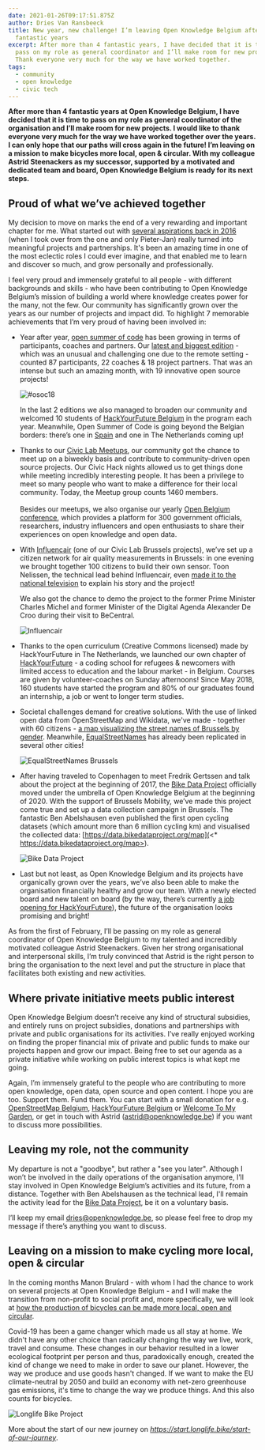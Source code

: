 ```yaml
---
date: 2021-01-26T09:17:51.875Z
author: Dries Van Ransbeeck
title: New year, new challenge! I’m leaving Open Knowledge Belgium after 4
  fantastic years
excerpt: After more than 4 fantastic years, I have decided that it is time to
  pass on my role as general coordinator and I’ll make room for new projects.
  Thank everyone very much for the way we have worked together.
tags:
  - community
  - open knowledge
  - civic tech
---
```

**After more than 4 fantastic years at Open Knowledge Belgium, I have decided that it is time to pass on my role as general coordinator of the organisation and I’ll make room for new projects. I would like to thank everyone very much for the way we have worked together over the years. I can only hope that our paths will cross again in the future! I’m leaving on a mission to make bicycles more local, open & circular. With my colleague Astrid Steenackers as my successor, supported by a motivated and dedicated team and board, Open Knowledge Belgium is ready for its next steps.**

## **Proud of what we’ve achieved together**

My decision to move on marks the end of a very rewarding and important chapter for me. What started out with [several aspirations back in 2016](https://openknowledge.be/2016/09/28/a-new-challenge-for-me-is-a-new-opportunity-for-open-knowledge-belgium) (when I took over from the one and only Pieter-Jan) really turned into meaningful projects and partnerships. It's been an amazing time in one of the most eclectic roles I could ever imagine, and that enabled me to learn and discover so much, and grow personally and professionally.

I feel very proud and immensely grateful to all people - with different backgrounds and skills - who have been contributing to Open Knowledge Belgium’s mission of building a world where knowledge creates power for the many, not the few. Our community has significantly grown over the years as our number of projects and impact did. To highlight 7 memorable achievements that I’m very proud of having been involved in:

* Year after year, [open summer of code](https://osoc.be/) has been growing in terms of participants, coaches and partners. Our [latest and biggest edition](https://osoc.be/editions/2020) - which was an unusual and challenging one due to the remote setting - counted 87 participants, 22 coaches & 18 project partners. That was an intense but such an amazing month, with 19 innovative open source projects!

  ![#osoc18](osoc18.jpg "open summer of code 2018")

  In the last 2 editions we also managed to broaden our community and welcomed 10 students of [HackYourFuture Belgium](https://hackyourfuture.be/) in the program each year. Meanwhile, Open Summer of Code is going beyond the Belgian borders: there’s one in [Spain](https://summerofcode.es/) and one in The Netherlands coming up!  
* Thanks to our [Civic Lab Meetups](https://www.meetup.com/Civic-Lab-brussels/), our community got the chance to meet up on a biweekly basis and contribute to community-driven open source projects. Our Civic Hack nights allowed us to get things done while meeting incredibly interesting people. It has been a privilege to meet so many people who want to make a difference for their local community. Today, the Meetup group counts 1460 members.\
    \
  Besides our meetups, we also organise our yearly [Open Belgium conference](https://2021.openbelgium.be/), which provides a platform for 300 government officials, researchers, industry influencers and open enthusiasts to share their experiences on open knowledge and open data.  
* With [Influencair](https://influencair.be/) (one of our Civic Lab Brussels projects), we’ve set up a citizen network for air quality measurements in Brussels: in one evening we brought together 100 citizens to build their own sensor. Toon Nelissen, the technical lead behind Influencair, even [made it to the national television](https://twitter.com/DVRansbeeck/status/1049766150740082690) to explain his story and the project!

  We also got the chance to demo the project to the former Prime Minister Charles Michel and former Minister of the Digital Agenda Alexander De Croo during their visit to BeCentral.

  ![Influencair](influencair-visit-becentral.jpg "Influencair")
* Thanks to the open curriculum (Creative Commons licensed) made by HackYourFuture in The Netherlands, we launched our own chapter of [HackYourFuture](https://hackyourfuture.be/) - a coding school for refugees & newcomers with limited access to education and the labour market - in Belgium. Courses are given by volunteer-coaches on Sunday afternoons! Since May 2018, 160 students have started the program and 80% of our graduates found an internship, a job or went to longer term studies.
* Societal challenges demand for creative solutions. With the use of linked open data from OpenStreetMap and Wikidata, we've made - together with 60 citizens - [a map visualizing the street names of Brussels by gender](https://equalstreetnames.brussels/). Meanwhile, [EqualStreetNames](https://equalstreetnames.be/) has already been replicated in several other cities!

  ![EqualStreetNames Brussels](equalstreetnames.jpg "EqualStreetNames Brussels")
* After having traveled to Copenhagen to meet Fredrik Gertssen and talk about the project at the beginning of 2017, the [Bike Data Project](https://www.bikedataproject.org/) officially moved under the umbrella of Open Knowledge Belgium at the beginning of 2020. With the support of Brussels Mobility, we’ve made this project come true and set up a data collection campaign in Brussels. The fantastic Ben Abelshausen even published the first open cycling datasets (which amount more than 6 million cycling km) and visualised the collected data: [https://data.bikedataproject.org/map](<* https://data.bikedataproject.org/map>).

  ![Bike Data Project](bike-data-project.png "Bike Data Project")
* Last but not least, as Open Knowledge Belgium and its projects have organically grown over the years, we’ve also been able to make the organisation financially healthy and grow our team. With a newly elected board and new talent on board (by the way, there’s currently [a job opening for HackYourFuture](https://openknowledge.be/2021/01/12/partnership-communications-coordinator-at-hackyourfuture-belgium)), the future of the organisation looks promising and bright!

As from the first of February, I’ll be passing on my role as general coordinator of Open Knowledge Belgium to my talented and incredibly motivated colleague Astrid Steenackers. Given her strong organisational and interpersonal skills, I’m truly convinced that Astrid is the right person to bring the organisation to the next level and put the structure in place that facilitates both existing and new activities.

## **Where private initiative meets public interest**

Open Knowledge Belgium doesn’t receive any kind of structural subsidies, and entirely runs on project subsidies, donations and partnerships with private and public organisations for its activities. I’ve really enjoyed working on finding the proper financial mix of private and public funds to make our projects happen and grow our impact. Being free to set our agenda as a private initiative while working on public interest topics is what kept me going.

Again, I’m immensely grateful to the people who are contributing to more open knowledge, open data, open source and open content. I hope you are too. Support them. Fund them. You can start with a small donation for e.g. [OpenStreetMap Belgium](https://openstreetmap.be/en/support.html), [HackYourFuture Belgium](https://hackyourfuture.be/) or [Welcome To My Garden](https://opencollective.com/welcometomygarden), or get in touch with Astrid (astrid@openknowledge.be) if you want to discuss more possibilities.

## **Leaving my role, not the community**

My departure is not a "goodbye", but rather a "see you later". Although I won’t be involved in the daily operations of the organisation anymore, I’ll stay involved in Open Knowledge Belgium’s activities and its future, from a distance. Together with Ben Abelshausen as the technical lead, I'll remain the activity lead for the [Bike Data Project](https://www.bikedataproject.org/), be it on a voluntary basis.

I’ll keep my email dries@openknowledge.be, so please feel free to drop my message if there’s anything you want to discuss.

## **Leaving on a mission to make cycling more local, open & circular**

In the coming months Manon Brulard - with whom I had the chance to work on several projects at Open Knowledge Belgium - and I will make the transition from non-profit to social profit and, more specifically, we will look at [how the production of bicycles can be made more local, open and circular](start.longlife.bike).

Covid-19 has been a game changer which made us all stay at home. We didn't have any other choice than radically changing the way we live, work, travel and consume. These changes in our behavior resulted in a lower ecological footprint per person and thus, paradoxically enough, created the kind of change we need to make in order to save our planet. However, the way we produce and use goods hasn't changed. If we want to make the EU climate-neutral by 2050 and build an economy with net-zero greenhouse gas emissions, it's time to change the way we produce things. And this also counts for bicycles.

![Longlife Bike Project](temporary-logo-longlife-project.png "Longlife Bike Project")

More about the start of our new journey on *<https://start.longlife.bike/start-of-our-journey>*.